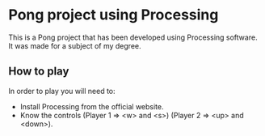 # Pong project using Processing

This is a Pong project that has been developed using Processing software. It was made for a subject of my degree.

## How to play

In order to play you will need to:

* Install Processing from the official website.
* Know the controls  (Player 1 => \<w\> and \<s\>) (Player 2 => \<up\> and <down\>).